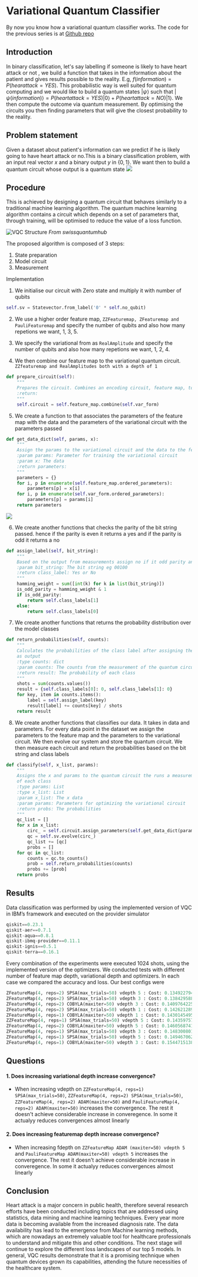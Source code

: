 # Variational Quantum Classifier

By now you know how a variational quantum classifier works. The code for the previous series is at [Github repo](https://github.com/0x6f736f646f/variational-quantum-classifier-on-heartattack)


## Introduction
In binary classification, let's say labelling if someone is likely to have heart attack or not , we build a function that takes in the information about the patient and gives results possible to the reality. E.g, $f(information) = P(hear attack = YES)$. This probabilistic way is well suited for quantum computing and we would like to build a quantum states $\left| \psi \right\rangle$ such that $\left| \psi(information)\right\rangle = P(heart attack = YES) \left| 0\right\rangle + P(heart attack = NO) \left| 1\right\rangle$. We then compute the outcome via quantum measurement. By optimising the circuits you then finding parameters that will give the closest probability to the reality. 

## Problem statement
Given a dataset about patient's information can we predict if he is likely going to have heart attack or no.This is a binary classification problem, with an input real vector ${x}$ and a binary output ${y}$ in $\{0, 1\}$. We want then to build a quantum circuit whose output is a quantum state 
![](../Notes/findings/math-7.png)

## Procedure
This is achieved by designing a quantum circuit that behaves similarly to a traditional machine learning algorithm. The quantum machine learning algorithm contains a circuit which depends on a set of parameters that, through training, will be optimised to reduce the value of a loss function.

![VQC Structure](../Notes/explanation/vqc.png)
*From swissquantumhub*

The proposed algorithm is composed of 3 steps:
1. State preparation
2. Model circuit
3. Measurement

Implementation
1. We initialise our circuit with Zero state and multiply it with number of qubits
```python
self.sv = Statevector.from_label('0' * self.no_qubit)
```
2. We use a higher order feature map, `ZZFeaturemap, ZFeaturemap and PauliFeaturemap` and specify the number of qubits and also how many repetions we want, 1, 3, 5.

3. We specify the variational from as `RealAmplitude` and specify the number of qubits and also how many repetions we want, 1, 2, 4.

4. We then combine our feature map to the variational quantum circuit.
`ZZfeaturemap and RealAmplitudes both with a depth of 1`
```python
def prepare_circuit(self):
    """
    Prepares the circuit. Combines an encoding circuit, feature map, to a variational circuit, RealAmplitudes
    :return:
    """
    self.circuit = self.feature_map.combine(self.var_form)
```
5. We create a function to that associates the parameters of the feature map with the data and the parameters of the variational circuit with the parameters passed
```python
def get_data_dict(self, params, x):
    """
    Assign the params to the variational circuit and the data to the featuremap
    :param params: Parameter for training the variational circuit
    :param x: The data
    :return parameters:
    """
    parameters = {}
    for i, p in enumerate(self.feature_map.ordered_parameters):
        parameters[p] = x[i]
    for i, p in enumerate(self.var_form.ordered_parameters):
        parameters[p] = params[i]
    return parameters

```

![](../Output/Figures/parameterisedcircuit.png)


6. We create another functions that checks the parity of the bit string passed. hence if the parity is even it returns a yes and if the parity is odd it returns a no
```python
def assign_label(self, bit_string):
    """
    Based on the output from measurements assign no if it odd parity and yes if it is even parity
    :param bit_string: The bit string eg 00100
    :return class_label: Yes or No
    """
    hamming_weight = sum([int(k) for k in list(bit_string)])
    is_odd_parity = hamming_weight & 1
    if is_odd_parity:
        return self.class_labels[1]
    else:
        return self.class_labels[0]
```
7.  We create another functions that returns the probability distribution over the model classes
```python
def return_probabilities(self, counts):
    """
    Calculates the probabilities of the class label after assigning the label from the bit string measured
    as output
    :type counts: dict
    :param counts: The counts from the measurement of the quantum circuit
    :return result: The probability of each class
    """
    shots = sum(counts.values())
    result = {self.class_labels[0]: 0, self.class_labels[1]: 0}
    for key, item in counts.items():
        label = self.assign_label(key)
        result[label] += counts[key] / shots
    return result
```
8.   We create another functions that classifies our data. It takes in data and parameters. For every data point in the dataset we assign the parameters to the feature map and the parameters to the variational circuit. We then evolve our system and store the quantum circuit. We then measure each circuit and return the probabilities based on the bit string and class labels
```python
def classify(self, x_list, params):
    """
    Assigns the x and params to the quantum circuit the runs a measurement to return the probabilities
    of each class
    :type params: List
    :type x_list: List
    :param x_list: The x data
    :param params: Parameters for optimizing the variational circuit
    :return probs: The probabilities
    """
    qc_list = []
    for x in x_list:
        circ_ = self.circuit.assign_parameters(self.get_data_dict(params, x))
        qc = self.sv.evolve(circ_)
        qc_list += [qc]
        probs = []
    for qc in qc_list:
        counts = qc.to_counts()
        prob = self.return_probabilities(counts)
        probs += [prob]
    return probs
```

## Results
Data classification was performed by using the implemented version of VQC in IBM’s framework and executed on the provider simulator 
```python
qiskit==0.23.1
qiskit-aer==0.7.1
qiskit-aqua==0.8.1
qiskit-ibmq-provider==0.11.1
qiskit-ignis==0.5.1
qiskit-terra==0.16.1
```

Every combination of the experiments were executed 1024 shots, using the implemented version of the optimizers. We conducted tests with different number of feature map depth, variational depth and optimizers. In each case we compared the accuracy and loss. Our best configs were 
```python
ZFeatureMap(4, reps=2) SPSA(max_trials=50) vdepth 5 : Cost: 0.13492279429495616
ZFeatureMap(4, reps=2) SPSA(max_trials=50) vdepth 3 : Cost: 0.13842958846394343
ZFeatureMap(4, reps=2) COBYLA(maxiter=50) vdepth 3 : Cost: 0.14097642258192988
ZFeatureMap(4, reps=2) SPSA(max_trials=50) vdepth 1 : Cost: 0.14262128997684975
ZFeatureMap(4, reps=1) COBYLA(maxiter=50) vdepth 1 : Cost: 0.1430145495411656
ZZFeatureMap(4, reps=1) SPSA(max_trials=50) vdepth 5 : Cost: 0.14359757088670677
ZFeatureMap(4, reps=2) COBYLA(maxiter=50) vdepth 5 : Cost: 0.1460568741051525
ZFeatureMap(4, reps=1) SPSA(max_trials=50) vdepth 3 : Cost: 0.14830080135566964
ZFeatureMap(4, reps=1) SPSA(max_trials=50) vdepth 5 : Cost: 0.14946706294763648
ZFeatureMap(4, reps=1) COBYLA(maxiter=50) vdepth 3 : Cost: 0.15447151389989414}
```
## Questions
#### 1. Does increasing variational depth increase convergence?
- When increasing vdepth on `ZZFeatureMap(4, reps=1) SPSA(max_trials=50)`, `ZZFeatureMap(4, reps=2) SPSA(max_trials=50)`, `ZZFeatureMap(4, reps=2) ADAM(maxiter=50)` and `PauliFeatureMap(4, reps=2) ADAM(maxiter=50)` increases the convergence. The rest it doesn't achieve considerable increase in converegence. In some it actualyy reduces convergences almost linearly

#### 2. Does increasing featuremap depth increase convergence?
- When increasing fdepth on `ZZFeatureMap ADAM (maxiter=50) vdepth 5` and `PauliFeatureMap ADAM(maxiter=50) vdepth 5` increases the convergence. The rest it doesn't achieve considerable increase in converegence. In some it actualyy reduces convergences almost linearly


## Conclusion
Heart attack is a major concern in public health, therefore several research efforts have been conducted including topics that are addressed using statistics, data mining and machine learning techniques. Every year more data is becoming available from the increased diagnosis rate. The data availability has lead to the emergence from Machine learning methods, which are nowadays an extremely valuable tool for healthcare professionals to understand and mitigate this and
other conditions. The next stage will continue to explore the different loss landscapes of our top 5 models. In general, VQC results demonstrate that it is a promising technique
when quantum devices grown its capabilities, attending the future necessities of
the healthcare system.